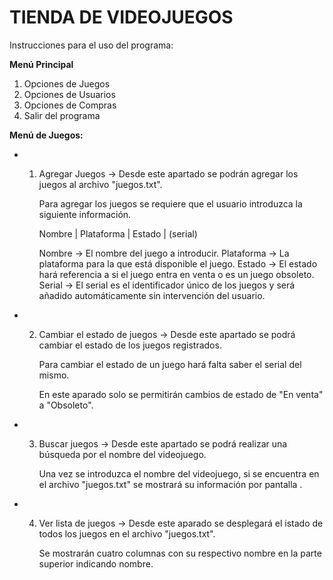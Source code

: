 # TIENDA DE VIDEOJUEGOS

Instrucciones para el uso del programa:

**Menú Principal**

1. Opciones de Juegos
2. Opciones de Usuarios
3. Opciones de Compras
4. Salir del programa

**Menú de Juegos:**

- 1. Agregar Juegos → Desde este apartado se podrán agregar los juegos al archivo "juegos.txt".
     
     Para agregar los juegos se requiere que el usuario introduzca la siguiente información.
     
     Nombre | Plataforma | Estado | (serial)
     
     Nombre → El nombre del juego a introducir.
     Plataforma → La plataforma para la que está disponible el juego.
     Estado → El estado hará referencia a si el juego entra en venta o es un juego obsoleto.
     Serial → El serial es el identificador único de los juegos y será añadido automáticamente sin intervención del usuario.

- 2. Cambiar el estado de juegos → Desde este apartado se podrá cambiar el estado de los juegos registrados.
     
     Para cambiar el estado de un juego hará falta saber el serial del mismo.
     
     En este aparado solo se permitirán cambios de estado de "En venta" a "Obsoleto".

- 3. Buscar juegos → Desde este apartado se podrá realizar una búsqueda por el nombre del videojuego.
     
     Una vez se introduzca el nombre del videojuego, si se encuentra en el archivo "juegos.txt" se mostrará su información por pantalla .

- 4. Ver lista de juegos →  Desde este aparado se desplegará el istado de todos los juegos en el archivo "juegos.txt".
     
     Se mostrarán cuatro columnas con su respectivo nombre en la parte superior indicando nombre. 

